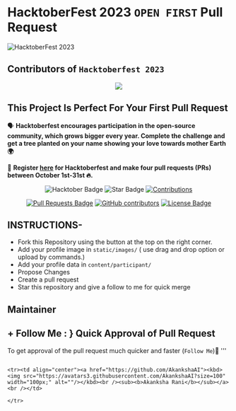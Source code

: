 # HacktoberFest 2023 `OPEN FIRST` Pull Request
![HacktoberFest 2023](logo.png)


## Contributors of `Hacktoberfest 2023`

<div align="center">

<a href="https://github.com/AkankshaAI/Hacktoberfest2023/graphs/contributors">
  <img src="https://contrib.rocks/image?repo=AkankshaAI/Hacktoberfest2023" />
</a>
  
  </div>

## This Project Is Perfect For Your First Pull Request

🗣 **Hacktoberfest encourages participation in the open-source community, which grows bigger every year. Complete the challenge and get a tree planted on your name showing your love towards mother Earth 🌍**

📢 **Register [here](https://hacktoberfest.digitalocean.com) for Hacktoberfest and make four pull requests (PRs) between October 1st-31st 🔥.**

<div align="center">

<img src="https://img.shields.io/badge/hacktoberfest-2023-blueviolet" alt="Hacktober Badge"/>
 <img src="https://img.shields.io/static/v1?label=%F0%9F%8C%9F&message=If%20Useful&style=style=flat&color=BC4E99" alt="Star Badge"/>
 <a href="https://github.com/AkankshaAI" ><img src="https://img.shields.io/badge/Contributions-welcome-violet.svg?style=flat&logo=git" alt="Contributions" /></a>

<a href="https://github.com/AkankshaAI/hacktoberfest2023/pulls"><img src="https://img.shields.io/github/issues-pr/AkankshaAI/hacktoberfest2023" alt="Pull Requests Badge"/></a>
<a href="https://github.com/AkankshaAI/hacktoberfest2023/graphs/contributors"><img alt="GitHub contributors" src="https://img.shields.io/github/contributors/AkankshaAI/hacktoberfest2023?color=2b9348"></a>
<a href="https://github.com/AkankshaAI/hacktoberfest2023/blob/master/LICENSE"><img src="https://img.shields.io/github/license/AkankshaAI/hacktoberfest2023?color=2b9348" alt="License Badge"/></a>

</div>

## INSTRUCTIONS-

- Fork this Repository using the button at the top on the right corner.
- Add your profile image in `static/images/` ( use drag and drop option or upload by commands.)
- Add your profile data in `content/participant/`
- Propose Changes
- Create a pull request
- Star this repository and give a follow to me for quick merge

## Maintainer
## + Follow Me : } Quick Approval of Pull Request
To get approval of the pull request much quicker and faster (`Follow Me`)🚀
'''
```

<tr><td align="center"><a href="https://github.com/AkankshaAI"><kbd><img src="https://avatars3.githubusercontent.com/AkankshaAI?size=100" width="100px;" alt=""/></kbd><br /><sub><b>Akanksha Rani</b></sub></a><br /></td>

</tr>
